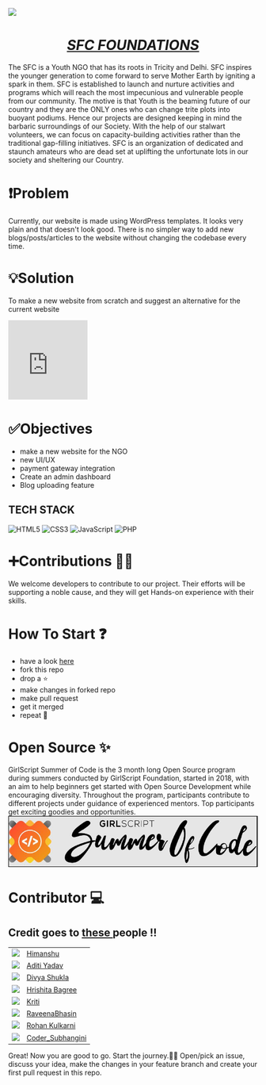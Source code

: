 ![](bnr.gif)
<div align="center"><h1 color = "red"><i><u>SFC FOUNDATIONS</u></i></h1></div>
The SFC is a Youth NGO that has its roots in Tricity and Delhi. SFC inspires the younger generation to come forward to serve Mother Earth by igniting a spark in them. SFC is established to launch and nurture activities and programs which will reach the most impecunious and vulnerable people from our community. The motive is that Youth is the beaming future of our country and they are the ONLY ones who can change trite plots into buoyant podiums.
Hence our projects are designed keeping in mind the barbaric surroundings of our Society. With the help of our stalwart volunteers, we can focus on capacity-building activities rather than the traditional gap-filling initiatives. SFC is an organization of dedicated and staunch amateurs who are dead set at uplifting the unfortunate lots in our society and sheltering our Country.

# :exclamation:Problem
Currently, our website is made using WordPress templates. It looks very plain and that doesn't look good. There is no simpler way to add new blogs/posts/articles to the website without changing the codebase every time.
 
# :bulb:Solution
To make a new website from scratch and suggest an alternative for the current website
 
<iframe src="https://giphy.com/embed/IoP0PvbbSWGAM" width="160" height="160" frameBorder="0" class="giphy-embed" allowFullScreen></iframe>
 
# :white_check_mark:Objectives 
- make a new website for the NGO
- new UI/UX
- payment gateway integration
- Create an admin dashboard
- Blog uploading feature


## TECH STACK

<img alt="HTML5" src="https://img.shields.io/badge/html5%20-%23E34F26.svg?&style=for-the-badge&logo=html5&logoColor=white"/>  <img alt="CSS3" src="https://img.shields.io/badge/css3%20-%231572B6.svg?&style=for-the-badge&logo=css3&logoColor=white"/> <img alt="JavaScript" src="https://img.shields.io/badge/javascript%20-%23323330.svg?&style=for-the-badge&logo=javascript&logoColor=%23F7DF1E"/> <img alt="PHP" src="https://img.shields.io/badge/php-%23777BB4.svg?&style=for-the-badge&logo=php&logoColor=white"/>


# :heavy_plus_sign:Contributions 👨‍💻
We welcome developers to contribute to our project. Their efforts will be supporting a noble cause, and they will get Hands-on experience with their skills.
 
# How To Start ❓
- have a look <a href="https://drive.google.com/file/d/1H2ccWkUz61b31WbKgvF-6n6Q9R9e98uD/view?usp=sharing">here</a>
- fork this repo
- drop a :star:
- make changes in forked repo
- make pull request
- get it merged
- repeat :repeat:

# Open Source ✨

GirlScript Summer of Code is the 3 month long Open Source program during summers conducted by GirlScript Foundation, started in 2018, with an aim to help beginners get started with Open Source Development while encouraging diversity. Throughout the program, participants contribute to different projects under guidance of experienced mentors. Top participants get exciting goodies and opportunities.
<img src="GSSOC.JPG">

# Contributor :computer:
## Credit goes to <a href="https://github.com/himanshu007-creator/SFC-foundations/graphs/contributors">these </a>people !!

<table>
      <tr><td><img src="C:\Users\Mansi\Desktop\SFC-foundations\images\himanshu.JPG" width = "10%" ></td>
	  <td><a href="https://github.com/himanshu007-creator">Himanshu</a></td></tr>
	  <tr><td><img src="C:\Users\Mansi\Desktop\SFC-foundations\images\aditi.JPG" width = "10%" ></td>
	  <td><a href="https://github.com/aditi1403">Aditi Yadav</a></td></tr>
	  <tr><td><img src="C:\Users\Mansi\Desktop\SFC-foundations\images\divya.JPG" width = "10%" ></td>
	  <td><a href="https://github.com/divyashukla23">Divya Shukla</a></td></tr>
	  <tr><td><img src="C:\Users\Mansi\Desktop\SFC-foundations\images\hrishita.JPG" width = "10%"></td>
	  <td><a href="https://github.com/Hrishita1">Hrishita Bagree</a></td></tr>
	  <tr><td><img src="C:\Users\Mansi\Desktop\SFC-foundations\images\kriti.JPG" width = "10%"></td>
	  <td><a href="https://github.com/Kriti-bit">Kriti</a></td></tr>
	  <tr><td><img src="C:\Users\Mansi\Desktop\SFC-foundations\images\raveena.JPG" width = "10%"></td>
	  <td><a href="https://github.com/RaveenaBhasin">RaveenaBhasin</a></td></tr>
	  <tr><td><img src="C:\Users\Mansi\Desktop\SFC-foundations\images\rohan.JPG" width = "10%"></td>
	  <td><a href="github.com/rohank2502">Rohan Kulkarni</a></td></tr>
	  <tr><td><img src="C:\Users\Mansi\Desktop\SFC-foundations\images\subhangini.JPG" width = "10%"></td>
	  <td><a href="https://github.com/Subhangini">Coder_Subhangini</a></td></tr>
</table>


Great! Now you are good to go. Start the journey.🤩🤩 Open/pick an issue, discuss your idea, make the changes in your feature branch and create your first pull request in this repo.